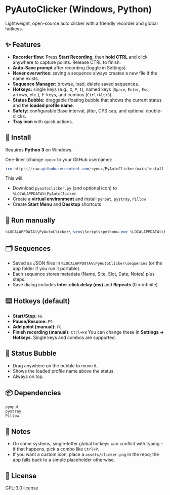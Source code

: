 # PyAutoClicker (Windows, Python)

Lightweight, open-source auto clicker with a friendly recorder and global hotkeys.

## ✨ Features
- **Recorder flow:** Press **Start Recording**, then **hold CTRL** and click anywhere to capture points. Release CTRL to finish.
- **Auto-Save prompt** after recording (toggle in Settings).
- **Never overwrites**: saving a sequence always creates a new file if the name exists.
- **Sequence Manager:** browse, load, delete saved sequences.
- **Hotkeys:** single keys (e.g., `X`, `P`, `1`), named keys (`Space`, `Enter`, `Esc`, arrows, etc.), F-keys, and combos (`Ctrl+Alt+S`).  
- **Status Bubble:** draggable floating bubble that shows the current status and the **loaded profile name**.
- **Safety:** configurable Base interval, jitter, CPS cap, and optional double-clicks.
- **Tray icon** with quick actions.

## 🚀 Install
Requires **Python 3** on Windows.

One-liner (change `<you>` to your GitHub username):
```powershell
irm https://raw.githubusercontent.com/<you>/PyAutoClicker/main/install.ps1 | iex
```

This will:
- Download `pyautoclicker.py` (and optional icon) to `%LOCALAPPDATA%\PyAutoClicker`
- Create a **virtual environment** and install `pynput`, `pystray`, `Pillow`
- Create **Start Menu** and **Desktop** shortcuts

## 🧰 Run manually
```powershell
%LOCALAPPDATA%\PyAutoClicker\.venv\Scripts\pythonw.exe %LOCALAPPDATA%\PyAutoClicker\pyautoclicker.py
```

## 🗂 Sequences
- Saved as JSON files in `%LOCALAPPDATA%\PyAutoClicker\sequences` (or the app folder if you run it portable).
- Each sequence stores metadata (Name, Site, Slot, Date, Notes) plus steps.
- Save dialog includes **Inter‑click delay (ms)** and **Repeats** (0 = infinite).

## ⌨️ Hotkeys (default)
- **Start/Stop:** `F6`
- **Pause/Resume:** `F9`
- **Add point (manual):** `F8`
- **Finish recording (manual):** `Ctrl+F8`
You can change these in **Settings → Hotkeys**. Single keys and combos are supported.

## 🫧 Status Bubble
- Drag anywhere on the bubble to move it.
- Shows the loaded profile name above the status.
- Always on top.

## 📦 Dependencies
```
pynput
pystray
Pillow
```

## 📝 Notes
- On some systems, single-letter global hotkeys can conflict with typing – if that happens, pick a combo like `Ctrl+P`.
- If you want a custom icon, place a `assets/clicker.png` in the repo; the app falls back to a simple placeholder otherwise.

## 🔖 License
GPL-3.0 license
